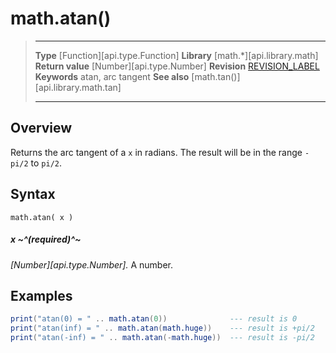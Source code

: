 # math.atan()

> --------------------- ------------------------------------------------------------------------------------------
> __Type__              [Function][api.type.Function]
> __Library__           [math.*][api.library.math]
> __Return value__      [Number][api.type.Number]
> __Revision__          [REVISION_LABEL](REVISION_URL)
> __Keywords__          atan, arc tangent
> __See also__          [math.tan()][api.library.math.tan]
> --------------------- ------------------------------------------------------------------------------------------


## Overview

Returns the arc tangent of a `x` in radians. The result will be in the range `-pi/2` to `pi/2`.

## Syntax

	math.atan( x )

##### x ~^(required)^~
_[Number][api.type.Number]._ A number.


## Examples

``````lua
print("atan(0) = " .. math.atan(0))              --- result is 0
print("atan(inf) = " .. math.atan(math.huge))    --- result is +pi/2
print("atan(-inf) = " .. math.atan(-math.huge))  --- result is -pi/2
``````
